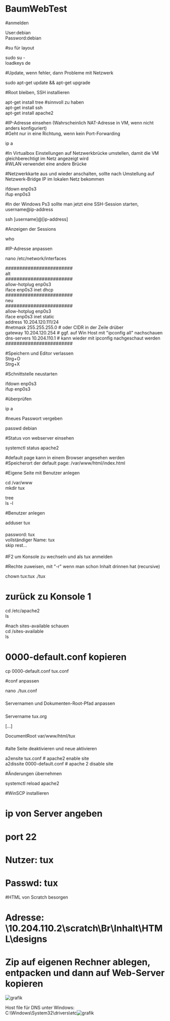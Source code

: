 # BaumWebTest

#anmelden

User:debian  
Password:debian

#su für layout

sudo su -  
loadkeys de  

#Update, wenn fehler, dann Probleme mit Netzwerk

sudo apt-get update && apt-get upgrade  


#Root bleiben, SSH installieren

apt-get install tree #sinnvoll zu haben  
apt-get install ssh  
apt-get install apache2

#IP-Adresse einsehen (Wahrscheinlich NAT-Adresse in VM, wenn nicht anders konfiguriert)  
#Geht nur in eine Richtung, wenn kein Port-Forwarding

ip a

#In Virtualbox Einstellungen auf Netzwerkbrücke umstellen, damit die VM gleichberechtigt im Netz angezeigt wird  
#WLAN verwendet eine andere Brücke

#Netzwerkkarte aus und wieder anschalten, sollte nach Umstellung auf Netzwerk-Bridge IP im lokalen Netz bekommen

ifdown enp0s3  
ifup enp0s3

#In der Windows Ps3 sollte man jetzt eine SSH-Session starten, username@ip-address

ssh [username]@[ip-address]

#Anzeigen der Sessions

who

#IP-Adresse anpassen

nano /etc/network/interfaces

########################  
alt  
########################  
allow-hotplug enp0s3  
iface enp0s3 inet dhcp  
########################  
neu  
########################  
allow-hotplug enp0s3  
iface enp0s3 inet static  
address 10.204.120.111/24  
#netmask 255.255.255.0 # oder CIDR in der Zeile drüber  
gateway 10.204.120.254 # ggf. auf Win Host mit "ipconfig all" nachschauen  
dns-servers 10.204.110.1 # kann wieder mit ipconfig nachgeschaut werden  
########################  

#Speichern und Editor verlassen  
Strg+O  
Strg+X  

#Schnittstelle neustarten

ifdown enp0s3  
ifup enp0s3

#überprüfen

ip a  

#neues Passwort vergeben

passwd debian

#Status von webserver einsehen

systemctl status apache2

#default page kann in einem Browser angesehen werden  
#Speicherort der default page: /var/www/html/index.html

#Eigene Seite mit Benutzer anlegen

cd /var/www  
mkdir tux  

tree  
ls -l  

#Benutzer anlegen

adduser tux

####  
password: tux  
vollständiger Name: tux  
skip rest…  
####  

#F2 um Konsole zu wechseln und als tux anmelden

#Rechte zuweisen, mit  "-r" wenn man schon Inhalt drinnen hat (recursive)

chown tux:tux ./tux  

# zurück zu Konsole 1

cd /etc/apache2  
ls  

#nach sites-available schauen  
cd /sites-available  
ls  

# 0000-default.conf kopieren  

cp 0000-default.conf tux.conf  

#conf anpassen  

nano ./tux.conf  

#####  
Servernamen und Dokumenten-Root-Pfad anpassen  
#####  
Servername tux.org  

[…]

DocumentRoot var/www/html/tux  
#####  

#alte Seite deaktivieren und neue aktivieren

a2ensite tux.conf # apache2 enable site  
a2dissite 0000-default.conf # apache 2 disable site  

#Änderungen übernehmen

systemctl reload apache2  

#WinSCP installieren  
# ip von Server angeben  
# port 22  
# Nutzer: tux  
# Passwd: tux  

#HTML von Scratch besorgen  
# Adresse: \\10.204.110.2\scratch\Br\Inhalt\HTML\designs  
# Zip auf eigenen Rechner ablegen, entpacken und dann auf Web-Server kopieren  
![grafik](https://github.com/user-attachments/assets/9c18918b-4b33-4343-a0c4-207f7080f4cd)  




Host file für DNS  unter Windows:  
C:\Windows\System32\drivers\etc![grafik](https://github.com/user-attachments/assets/33e1de2a-87da-4fc4-970a-d31f51c4bc7e)  

